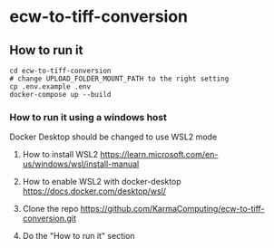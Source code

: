 # ecw-to-tiff-conversion

## How to run it
```
cd ecw-to-tiff-conversion
# change UPLOAD_FOLDER_MOUNT_PATH to the right setting
cp .env.example .env
docker-compose up --build
```
### How to run it using a windows host 
Docker Desktop should be changed to use WSL2 mode

1. How to install WSL2 
https://learn.microsoft.com/en-us/windows/wsl/install-manual

2. How to enable WSL2 with docker-desktop
https://docs.docker.com/desktop/wsl/

3. Clone the repo
https://github.com/KarmaComputing/ecw-to-tiff-conversion.git

4. Do the "How to run it" section

